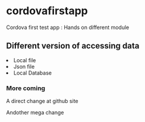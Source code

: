 # cordovafirstapp
Cordova first test app : Hands on different module 

## Different version of accessing data
<url>
<li>Local file</li>
<li>Json file</li>
<li>Local Database</li>
</ul>

<h3> More coming </h3>
<div> A direct change at github site </div>
<p> Andother mega change </p>
